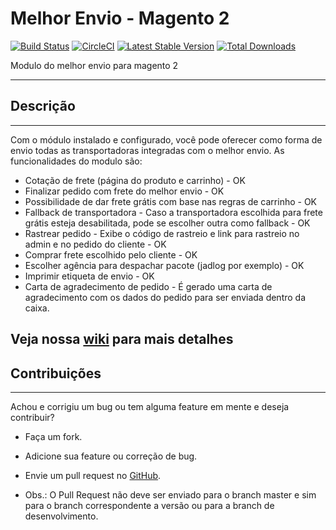 # Melhor Envio - Magento 2
[![Build Status](https://img.shields.io/travis/lcsbaroni/melhorenvio-magento2/master.svg?style=flat-square)](https://travis-ci.org/lcsbaroni/melhorenvio-magento2)
[![CircleCI](https://circleci.com/gh/lcsbaroni/melhorenvio-magento2.svg?style=svg)](https://circleci.com/gh/lcsbaroni/melhorenvio-magento2)
[![Latest Stable Version](https://img.shields.io/packagist/v/lcsbaroni/melhorenvio-magento2.svg?style=flat-square)](https://packagist.org/packages/lcsbaroni/melhorenvio-magento2)
[![Total Downloads](https://img.shields.io/packagist/dt/lcsbaroni/melhorenvio-magento2.svg?style=flat-square)](https://packagist.org/packages/lcsbaroni/melhorenvio-magento2)

Modulo do melhor envio para magento 2

---
Descrição
---------
---
Com o módulo instalado e configurado, você pode oferecer como forma de envio todas as transportadoras integradas com o melhor envio. As funcionalidades do modulo são:

 - Cotação de frete (página do produto e carrinho) - OK
 - Finalizar pedido com frete do melhor envio - OK
 - Possibilidade de dar frete grátis com base nas regras de carrinho - OK
 - Fallback de transportadora - Caso a transportadora escolhida para frete grátis esteja desabilitada, pode se escolher outra como fallback - OK
 - Rastrear pedido - Exibe o código de rastreio e link para rastreio no admin e no pedido do cliente - OK
 - Comprar frete escolhido pelo cliente - OK
 - Escolher agência para despachar pacote (jadlog por exemplo) - OK
 - Imprimir etiqueta de envio - OK
 - Carta de agradecimento de pedido - É gerado uma carta de agradecimento com os dados do pedido para ser enviada dentro da caixa.

Veja nossa [wiki](https://github.com/lcsbaroni/melhorenvio-magento2/wiki) para mais detalhes 
-------------

Contribuições
-------------
---
Achou e corrigiu um bug ou tem alguma feature em mente e deseja contribuir?

* Faça um fork.
* Adicione sua feature ou correção de bug.
* Envie um pull request no [GitHub].
* Obs.: O Pull Request não deve ser enviado para o branch master e sim para o branch correspondente a versão ou para a branch de desenvolvimento.

  [Melhor Envio]: https://www.melhorenvio.com.br/
  [API Melhor Envio]: https://docs.melhorenvio.com.br/
  [Magento]: https://www.magentocommerce.com/
  [PHP]: http://www.php.net/
  [GitHub]: https://github.com/lcsbaroni/melhorenvio-magento2
